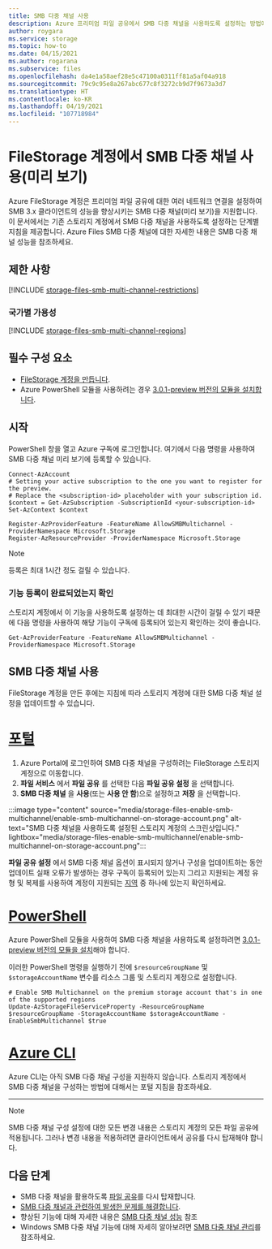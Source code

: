```yaml
---
title: SMB 다중 채널 사용
description: Azure 프리미엄 파일 공유에서 SMB 다중 채널을 사용하도록 설정하는 방법에 대해 알아봅니다.
author: roygara
ms.service: storage
ms.topic: how-to
ms.date: 04/15/2021
ms.author: rogarana
ms.subservice: files
ms.openlocfilehash: da4e1a58aef28e5c47100a0311ff81a5af04a918
ms.sourcegitcommit: 79c9c95e8a267abc677c8f3272cb9d7f9673a3d7
ms.translationtype: HT
ms.contentlocale: ko-KR
ms.lasthandoff: 04/19/2021
ms.locfileid: "107718984"
---
```

# <a name="enable-smb-multichannel-on-a-filestorage-account-preview"></a>FileStorage 계정에서 SMB 다중 채널 사용(미리 보기) 

Azure FileStorage 계정은 프리미엄 파일 공유에 대한 여러 네트워크 연결을 설정하여 SMB 3.x 클라이언트의 성능을 향상시키는 SMB 다중 채널(미리 보기)을 지원합니다. 이 문서에서는 기존 스토리지 계정에서 SMB 다중 채널을 사용하도록 설정하는 단계별 지침을 제공합니다. Azure Files SMB 다중 채널에 대한 자세한 내용은 SMB 다중 채널 성능을 참조하세요.

## <a name="limitations"></a>제한 사항

[!INCLUDE [storage-files-smb-multi-channel-restrictions](../../../includes/storage-files-smb-multi-channel-restrictions.md)]

### <a name="regional-availability"></a>국가별 가용성

[!INCLUDE [storage-files-smb-multi-channel-regions](../../../includes/storage-files-smb-multi-channel-regions.md)]

## <a name="prerequisites"></a>필수 구성 요소

- [FileStorage 계정을 만듭니다](./storage-how-to-create-file-share.md).
- Azure PowerShell 모듈을 사용하려는 경우 [3.0.1-preview 버전의 모듈을 설치합니다](https://www.powershellgallery.com/packages/Az.Storage/3.0.1-preview).

## <a name="getting-started"></a>시작

PowerShell 창을 열고 Azure 구독에 로그인합니다. 여기에서 다음 명령을 사용하여 SMB 다중 채널 미리 보기에 등록할 수 있습니다.

```azurepowershell
Connect-AzAccount
# Setting your active subscription to the one you want to register for the preview. 
# Replace the <subscription-id> placeholder with your subscription id. 
$context = Get-AzSubscription -SubscriptionId <your-subscription-id> 
Set-AzContext $context

Register-AzProviderFeature -FeatureName AllowSMBMultichannel -ProviderNamespace Microsoft.Storage 
Register-AzResourceProvider -ProviderNamespace Microsoft.Storage 
```

> [!NOTE]
> 등록은 최대 1시간 정도 걸릴 수 있습니다.

### <a name="verify-that-feature-registration-is-complete"></a>기능 등록이 완료되었는지 확인

스토리지 계정에서 이 기능을 사용하도록 설정하는 데 최대한 시간이 걸릴 수 있기 때문에 다음 명령을 사용하여 해당 기능이 구독에 등록되어 있는지 확인하는 것이 좋습니다.

```azurepowershell
Get-AzProviderFeature -FeatureName AllowSMBMultichannel -ProviderNamespace Microsoft.Storage
```


## <a name="enable-smb-multichannel"></a>SMB 다중 채널 사용 
FileStorage 계정을 만든 후에는 지침에 따라 스토리지 계정에 대한 SMB 다중 채널 설정을 업데이트할 수 있습니다.

# <a name="portal"></a>[포털](#tab/azure-portal)
1. Azure Portal에 로그인하여 SMB 다중 채널을 구성하려는 FileStorage 스토리지 계정으로 이동합니다.
1. **파일 서비스** 에서 **파일 공유** 를 선택한 다음 **파일 공유 설정** 을 선택합니다.
1. **SMB 다중 채널** 을 **사용**(또는 **사용 안 함**)으로 설정하고 **저장** 을 선택합니다.

:::image type="content" source="media/storage-files-enable-smb-multichannel/enable-smb-multichannel-on-storage-account.png" alt-text="SMB 다중 채널을 사용하도록 설정된 스토리지 계정의 스크린샷입니다."  lightbox="media/storage-files-enable-smb-multichannel/enable-smb-multichannel-on-storage-account.png":::

**파일 공유 설정** 에서 SMB 다중 채널 옵션이 표시되지 않거나 구성을 업데이트하는 동안 업데이트 실패 오류가 발생하는 경우 구독이 등록되어 있는지 그리고 지원되는 계정 유형 및 복제를 사용하여 계정이 지원되는 [지역](#regional-availability) 중 하나에 있는지 확인하세요.

# <a name="powershell"></a>[PowerShell](#tab/azure-powershell)

Azure PowerShell 모듈을 사용하여 SMB 다중 채널을 사용하도록 설정하려면 [3.0.1-preview 버전의 모듈을 설치](https://www.powershellgallery.com/packages/Az.Storage/3.0.1-preview)해야 합니다.

이러한 PowerShell 명령을 실행하기 전에 `$resourceGroupName` 및 `$storageAccountName` 변수를 리소스 그룹 및 스토리지 계정으로 설정합니다.

```azurepowershell
# Enable SMB Multichannel on the premium storage account that's in one of the supported regions
Update-AzStorageFileServiceProperty -ResourceGroupName $resourceGroupName -StorageAccountName $storageAccountName -EnableSmbMultichannel $true 
```

# <a name="azure-cli"></a>[Azure CLI](#tab/azure-cli)
Azure CLI는 아직 SMB 다중 채널 구성을 지원하지 않습니다. 스토리지 계정에서 SMB 다중 채널을 구성하는 방법에 대해서는 포털 지침을 참조하세요.

---

> [!NOTE]
> SMB 다중 채널 구성 설정에 대한 모든 변경 내용은 스토리지 계정의 모든 파일 공유에 적용됩니다. 그러나 변경 내용을 적용하려면 클라이언트에서 공유를 다시 탑재해야 합니다.


## <a name="next-steps"></a>다음 단계 

- SMB 다중 채널을 활용하도록 [파일 공유](storage-how-to-use-files-windows.md)를 다시 탑재합니다.
- [SMB 다중 채널과 관련하여 발생한 문제를 해결합니다](storage-troubleshooting-files-performance.md#smb-multichannel-option-not-visible-under-file-share-settings).
- 향상된 기능에 대해 자세한 내용은 [SMB 다중 채널 성능](storage-files-smb-multichannel-performance.md) 참조
 - Windows SMB 다중 채널 기능에 대해 자세히 알아보려면 [SMB 다중 채널 관리](/azure-stack/hci/manage/manage-smb-multichannel)를 참조하세요.